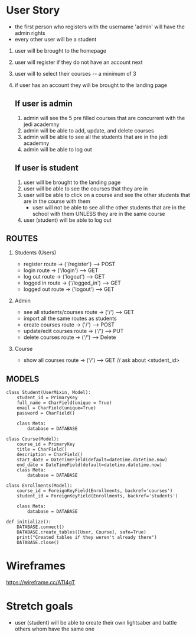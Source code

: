 # User Story

- the first person who registers with the username 'admin' will have the admin rights
- every other user will be a student

1. user will be brought to the homepage
2. user will register if they do not have an account next
3. user will to select their courses -- a minimum of 3
4. if user has an account they will be brought to the landing page

   ## If user is admin

   1. admin will see the 5 pre filled courses that are concurrent with the jedi academny
   2. admin will be able to add, update, and delete courses
   3. admin will be able to see all the students that are in the jedi academny
   4. admin will be able to log out

   ## If user is student

   1. user will be brought to the landing page
   2. user will be able to see the courses that they are in
   3. user will be able to click on a course and see the other students that are in the course with them
      - user will not be able to see all the other students that are in the school with them UNLESS they are in the same course
   4. user (student) will be able to log out

## ROUTES

1. Students (Users)

   - register route -> ('/register') --> POST
   - login route -> ('/login') --> GET
   - log out route -> ('logout') --> GET
   - logged in route -> ('/logged_in') --> GET
   - logged out route -> ('logout') --> GET

2. Admin

   - see all students/courses route -> ('/') --> GET
   - import all the same routes as students
   - create courses route -> ('/') --> POST
   - update/edit courses route -> ('/<id>') --> PUT
   - delete courses route -> ('/<id>') --> Delete

3. Course

   - show all courses route -> ('/') --> GET
     // ask about <student_id>

## MODELS

```
class Student(UserMixin, Model):
    student_id = PrimaryKey
    full_name = CharField(unique = True)
    email = CharField(unique=True)
    password = CharField()

    class Meta:
        database = DATABASE
```

```
class Course(Model):
    course_id = PrimaryKey
    title = CharField()
    description = CharField()
    start_date = DateTimeField(default=datetime.datetime.now)
    end_date = DateTimeField(default=datetime.datetime.now)
    class Meta:
        database = DATABASE
```

```
class Enrollments(Model):
    course_id = ForeignKeyField(Enrollments, backref='courses')
    student_id = ForeignKeyField(Enrollments, backref='students')

    class Meta:
        database = DATABASE
```

```
def initialize():
    DATABASE.connect()
    DATABASE.create_tables([User, Course], safe=True)
    print("Created tables if they weren't already there")
    DATABASE.close()
```

# Wireframes

https://wireframe.cc/ATI4gT

# Stretch goals

- user (student) will be able to create their own lightsaber and battle others whom have the same one
